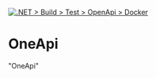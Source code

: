 [![.NET > Build > Test > OpenApi > Docker](https://github.com/kubeosx/OneApi/actions/workflows/pipeline.yaml/badge.svg)](https://github.com/kubeosx/OneApi/actions/workflows/pipeline.yaml)

# OneApi

"OneApi"


